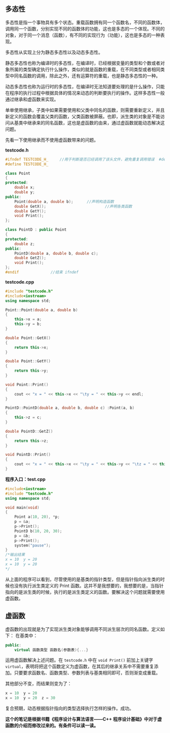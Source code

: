 ## 多态性

多态性是指一个事物具有多个状态。重载函数拥有同一个函数名，不同的函数体，调用同一个函数，分别实现不同的函数体的功能，这也是多态的一个体现。不同的对象，对于同一个消息（函数），有不同的实现行为（功能），这也是多态的一种表现。

多态性从实现上分为静态多态性以及动态多态性。

静态多态性也称为编译时的多态性，在编译时，已经根据变量的类型和个数或者对象所属的类型确定执行什么操作，类似的就是函数的重载，在不同类型或者相同类型中同名函数的调用，除此之外，还有运算符的重载，也是静态多态性的一种。

动态多态性也称为运行时的多态性，在编译时无法知道要处理的是什么操作，只能在程序的执行过程中根据具体的情况来动态的判断要执行的操作。这样多态性一般通过继承和虚函数来实现。

单单使用继承，子类中如果需要使用和父类中同名的函数，则需要重新定义，并且新定义的函数会覆盖父类的函数，父类函数被屏蔽。也即，派生类的对象是不能访问从基类中继承来的同名函数，这也是虚函数的由来，通过虚函数就能动态解决这问题。

先看一下使用继承而不使用虚函数带来的问题。

**testcode.h**
``` cpp
#ifndef TESTCODE_H_		//用于判断是否已经调用了该头文件，避免重复调用错误  #define 保护
#define TESTCODE_H_

class Point
{
protected:
	double x;
	double y;
public:
	Point(double a, double b);		//声明构造函数
	double GetX();							//声明各类函数
	double GetY();
	void Print();
};

class PointD : public Point
{
protected:
	double z;
public:
	PointD(double a, double b, double c);
	double GetZ();
	void Print();
};
#endif				//结束 ifndef
```

**testcode.cpp**
``` cpp
#include "testcode.h"
#include<iostream>
using namespace std;

Point::Point(double a, double b)
{
	this->x = a;
	this->y = b;
}

double Point::GetX()
{
	return this->x;
}

double Point::GetY()
{
	return this->y;
}

void Point::Print()
{
	cout << "x = " << this->x << "\ty = " << this->y << endl;
}

PointD::PointD(double a, double b, double c) :Point(a, b)
{
	this->z = c;
}

double PointD::GetZ()
{
	return this->z;
}

void PointD::Print()
{
	cout << "x = " << this->x << "\ty = " << this->y << "\tz = " << this->z << endl;
}
```

**程序入口：test.cpp**
``` cpp
#include<iostream>
#include "testcode.h"
using namespace std;

void main(void)
{
	Point a(10, 20), *p;
	p = &a;
	p->Print();
	PointD b(10, 20, 30);
	p = &b;
	p->Print();
	system("pause");
}
/*输出结果
x = 10  y = 20
x = 10  y = 20
*/
```

从上面的程序可以看到，尽管使用的是基类的指针类型，但是指针指向派生类的时候也没有执行派生类定义的 Print 函数。这并不是我想要的，我想要的是，当指针指向的是派生类的时候，执行的是派生类定义的函数。要解决这个问题就需要使用虚函数。

## 虚函数

虚函数的出现就是为了实现派生类对象能够调用不同派生层次的同名函数。定义如下：
在基类中：
``` cpp
public:
	virtual 函数类型 函数名(参数表){...}
```

运用虚函数解决上述问题。在 ``testcode.h`` 中在 ``void Print()`` 前加上关键字 ``virtual``，表明将把这个函数定义为虚函数，在其后的继承关系中不需要重复添加。只要要求函数名、函数类型、参数列表与基类相同即可，否则渐变成重载。

其他部分不变，而结果则变为了：
``` cpp
x = 10  y = 20
x = 10  y = 20  z = 30
```
复合预期，动态根据指针指向的类型选择执行怎样的操作。成功。

**这个的笔记是根据书籍《程序设计与算法语言——C++ 程序设计基础》中对于虚函数的介绍而修改过来的。有条件可以读一读。**


